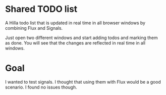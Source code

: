 # Shared TODO list

A Hilla todo list that is updated in real time in all browser windows by combining Flux and Signals.

Just open two different windows and start adding todos and marking them as done. You will see that the changes are reflected in real time in all windows.

# Goal

I wanted to test signals. I thought that using them with Flux would be a good scenario. I found no issues though.
